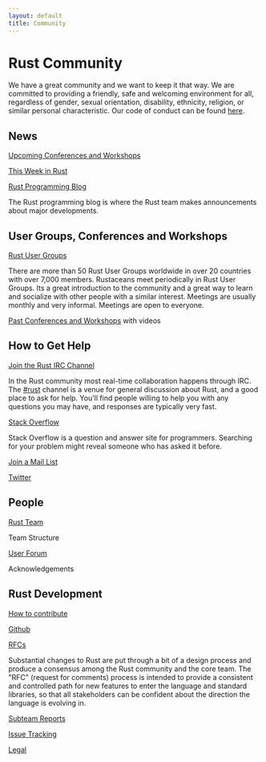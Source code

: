 ```yaml
---
layout: default
title: Community
---
```


# Rust Community

We have a great community and we want to keep it that way. We are
committed to providing a friendly, safe and welcoming environment for
all, regardless of gender, sexual orientation, disability, ethnicity,
religion, or similar personal characteristic.  Our code of conduct can
be found [here](https://www.rust-lang.org/conduct.html).

## News

[Upcoming Conferences and Workshops]()

[This Week in Rust](http://this-week-in-rust.org/)

[Rust Programming Blog](http://blog.rust-lang.org/)

The Rust programming blog is where the Rust team makes announcements
about major developments.

## User Groups, Conferences and Workshops

[Rust User Groups](./user_groups.html)

There are more than 50 Rust User Groups worldwide in over 20 countries
with over 7,000 members. Rustaceans meet periodically in Rust User
Groups.  Its a great introduction to the community and a great way to
learn and socialize with other people with a similar interest.
Meetings are usually monthly and very informal. Meetings are open to
everyone.

[Past Conferences and Workshops](./past_conferences.html) with videos

## How to Get Help

[Join the Rust IRC Channel](https://chat.mibbit.com/?server=irc.mozilla.org&channel=%23rust)

In the Rust community most real-time collaboration happens through
IRC. The
[#rust](https://chat.mibbit.com/?server=irc.mozilla.org&channel=%23rust)
channel is a venue for general discussion about Rust, and a good place
to ask for help. You'll find people willing to help you with any
questions you may have, and responses are typically very fast.

[Stack Overflow](https://stackoverflow.com/questions/tagged/rust)

Stack Overflow is a question and answer site for programmers.
Searching for your problem might reveal someone who has asked it
before.

[Join a Mail List](https://www.reddit.com/r/rust)

[Twitter](https://twitter.com/rustlang)

## People

[Rust Team](https://www.rust-lang.org/team.html)

Team Structure

[User Forum](https://users.rust-lang.org/)

Acknowledgements

## Rust Development

[How to contribute](https://github.com/efindlay/Rust_community_page/blob/master/contribute.md)

[Github](https://github.com/rust-lang/rust)

[RFCs](https://github.com/rust-lang/rfcs)

Substantial changes to Rust are put through a bit of a design process
and produce a consensus among the Rust community and the core team.
The "RFC" (request for comments) process is intended to provide a
consistent and controlled path for new features to enter the language
and standard libraries, so that all stakeholders can be confident
about the direction the language is evolving in.

[Subteam Reports](https://github.com/rust-lang/subteams)

[Issue Tracking](https://github.com/rust-lang/rust/issues)

[Legal](https://www.rust-lang.org/legal.html)
